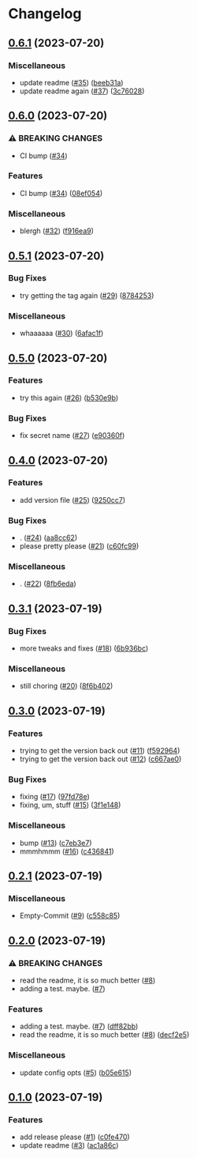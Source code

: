 # Changelog

## [0.6.1](https://github.com/pgautier404/helloworld/compare/v0.6.0...v0.6.1) (2023-07-20)


### Miscellaneous

* update readme ([#35](https://github.com/pgautier404/helloworld/issues/35)) ([beeb31a](https://github.com/pgautier404/helloworld/commit/beeb31adb4d4f63ffb6237bd7d2250cdf89307c1))
* update readme again ([#37](https://github.com/pgautier404/helloworld/issues/37)) ([3c76028](https://github.com/pgautier404/helloworld/commit/3c760283ad35018559355641410b818a6de36afd))

## [0.6.0](https://github.com/pgautier404/helloworld/compare/v0.5.1...v0.6.0) (2023-07-20)


### ⚠ BREAKING CHANGES

* CI bump ([#34](https://github.com/pgautier404/helloworld/issues/34))

### Features

* CI bump ([#34](https://github.com/pgautier404/helloworld/issues/34)) ([08ef054](https://github.com/pgautier404/helloworld/commit/08ef054f64923f56d6fbf862f174a56506c1a7c9))


### Miscellaneous

* blergh ([#32](https://github.com/pgautier404/helloworld/issues/32)) ([f916ea9](https://github.com/pgautier404/helloworld/commit/f916ea968929b17621cef4381759b436d267791b))

## [0.5.1](https://github.com/pgautier404/helloworld/compare/v0.5.0...v0.5.1) (2023-07-20)


### Bug Fixes

* try getting the tag again ([#29](https://github.com/pgautier404/helloworld/issues/29)) ([8784253](https://github.com/pgautier404/helloworld/commit/8784253e226f260ff311d0aaf59a42d46d590cc3))


### Miscellaneous

* whaaaaaa ([#30](https://github.com/pgautier404/helloworld/issues/30)) ([6afac1f](https://github.com/pgautier404/helloworld/commit/6afac1f7b9cc8d995ff898227c6c055a72c91bfc))

## [0.5.0](https://github.com/pgautier404/helloworld/compare/v0.4.0...v0.5.0) (2023-07-20)


### Features

* try this again ([#26](https://github.com/pgautier404/helloworld/issues/26)) ([b530e9b](https://github.com/pgautier404/helloworld/commit/b530e9b9c83aefb625679b692677e8ff834579c5))


### Bug Fixes

* fix secret name ([#27](https://github.com/pgautier404/helloworld/issues/27)) ([e90360f](https://github.com/pgautier404/helloworld/commit/e90360fca2e2eca2e29e8fb6c43eb5a788d88325))

## [0.4.0](https://github.com/pgautier404/helloworld/compare/v0.3.1...v0.4.0) (2023-07-20)


### Features

* add version file ([#25](https://github.com/pgautier404/helloworld/issues/25)) ([9250cc7](https://github.com/pgautier404/helloworld/commit/9250cc782a16cf88903d80115186dda462f13832))


### Bug Fixes

* . ([#24](https://github.com/pgautier404/helloworld/issues/24)) ([aa8cc62](https://github.com/pgautier404/helloworld/commit/aa8cc62718e9a818e114d9db4a81f3c6b770cbdf))
* please pretty please ([#21](https://github.com/pgautier404/helloworld/issues/21)) ([c60fc99](https://github.com/pgautier404/helloworld/commit/c60fc997b5769e3bcd81c0f6d9781ff04f309937))


### Miscellaneous

* . ([#22](https://github.com/pgautier404/helloworld/issues/22)) ([8fb6eda](https://github.com/pgautier404/helloworld/commit/8fb6edac5b92193dd37eac6b90bf4dca219e3a1f))

## [0.3.1](https://github.com/pgautier404/helloworld/compare/v0.3.0...v0.3.1) (2023-07-19)


### Bug Fixes

* more tweaks and fixes ([#18](https://github.com/pgautier404/helloworld/issues/18)) ([6b936bc](https://github.com/pgautier404/helloworld/commit/6b936bcaa364393a62a26cb9fbdf37134742e35b))


### Miscellaneous

* still choring ([#20](https://github.com/pgautier404/helloworld/issues/20)) ([8f6b402](https://github.com/pgautier404/helloworld/commit/8f6b40215ada90ff1cc79d90b83938942a5444d9))

## [0.3.0](https://github.com/pgautier404/helloworld/compare/v0.2.1...v0.3.0) (2023-07-19)


### Features

* trying to get the version back out ([#11](https://github.com/pgautier404/helloworld/issues/11)) ([f592964](https://github.com/pgautier404/helloworld/commit/f59296429ee2ae63a08dffe590681a52480cbe53))
* trying to get the version back out ([#12](https://github.com/pgautier404/helloworld/issues/12)) ([c667ae0](https://github.com/pgautier404/helloworld/commit/c667ae0fa78f7409ce4cce612033e299fc3b42d8))


### Bug Fixes

* fixing ([#17](https://github.com/pgautier404/helloworld/issues/17)) ([97fd78e](https://github.com/pgautier404/helloworld/commit/97fd78eae9b3fca02cb36915a4e53817a970406c))
* fixing, um, stuff ([#15](https://github.com/pgautier404/helloworld/issues/15)) ([3f1e148](https://github.com/pgautier404/helloworld/commit/3f1e1481bd0d9f3429c92735b732e240f75f0bd1))


### Miscellaneous

* bump ([#13](https://github.com/pgautier404/helloworld/issues/13)) ([c7eb3e7](https://github.com/pgautier404/helloworld/commit/c7eb3e77ef817441024ef80b87c31f13a63d866e))
* mmmhmmm ([#16](https://github.com/pgautier404/helloworld/issues/16)) ([c436841](https://github.com/pgautier404/helloworld/commit/c436841f9e4bf848ae0e380f488fd0314aa77fd6))

## [0.2.1](https://github.com/pgautier404/helloworld/compare/v0.2.0...v0.2.1) (2023-07-19)


### Miscellaneous

* Empty-Commit ([#9](https://github.com/pgautier404/helloworld/issues/9)) ([c558c85](https://github.com/pgautier404/helloworld/commit/c558c858519e92cbce37467ffcb5fcce8b0013b9))

## [0.2.0](https://github.com/pgautier404/helloworld/compare/v0.1.0...v0.2.0) (2023-07-19)


### ⚠ BREAKING CHANGES

* read the readme, it is so much better ([#8](https://github.com/pgautier404/helloworld/issues/8))
* adding a test. maybe. ([#7](https://github.com/pgautier404/helloworld/issues/7))

### Features

* adding a test. maybe. ([#7](https://github.com/pgautier404/helloworld/issues/7)) ([dff82bb](https://github.com/pgautier404/helloworld/commit/dff82bb3a0a8706a836d678f420a89ec5b875dde))
* read the readme, it is so much better ([#8](https://github.com/pgautier404/helloworld/issues/8)) ([decf2e5](https://github.com/pgautier404/helloworld/commit/decf2e50fa3449d3c809dbb4e2dae93a0930cae5))


### Miscellaneous

* update config opts ([#5](https://github.com/pgautier404/helloworld/issues/5)) ([b05e615](https://github.com/pgautier404/helloworld/commit/b05e6159188e7690e3dc58336f3e846d5a952158))

## [0.1.0](https://github.com/pgautier404/helloworld/compare/v0.0.1...v0.1.0) (2023-07-19)


### Features

* add release please ([#1](https://github.com/pgautier404/helloworld/issues/1)) ([c0fe470](https://github.com/pgautier404/helloworld/commit/c0fe470827d9ab0c2b041461a5c9b0e47f8607fa))
* update readme ([#3](https://github.com/pgautier404/helloworld/issues/3)) ([ac1a86c](https://github.com/pgautier404/helloworld/commit/ac1a86c8fd53cb31e70d317bdb957cb88a168921))
